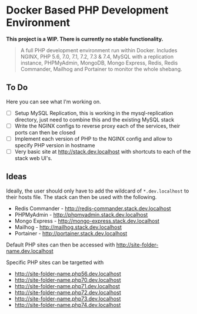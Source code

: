 # Docker Based PHP Development Environment
**This project is a WIP. There is currently no stable functionality.**

> A full PHP development environment run within Docker. Includes NGINX, PHP 5.6, 7.0, 7.1, 7.2, 7.3 & 7.4, MySQL with a replication instance, PHPMyAdmin, MongoDB, Mongo Express, Redis, Redis Commander, Mailhog and Portainer to monitor the whole shebang.

## To Do
Here you can see what I'm working on.
- [ ] Setup MySQL Replication, this is working in the mysql-replication directory, just need to combine this and the existing MySQL stack
- [ ] Write the NGINX configs to reverse proxy each of the services, their ports can then be closed
- [ ] Implement each version of PHP to the NGINX config and allow to specify PHP version in hostname
- [ ] Very basic site at http://stack.dev.localhost with shortcuts to each of the stack web UI's.

## Ideas
Ideally, the user should only have to add the wildcard of `*.dev.localhost` to their hosts file. The stack can then be used with the following.

- Redis Commander - http://redis-commander.stack.dev.localhost
- PHPMyAdmin - http://phpmyadmin.stack.dev.localhost
- Mongo Express - http://mongo-express.stack.dev.localhost
- Mailhog - http://mailhog.stack.dev.localhost
- Portainer - http://portainer.stack.dev.localhost

Default PHP sites can then be accessed with http://site-folder-name.dev.localhost

Specific PHP sites can be targetted with
- http://site-folder-name.php56.dev.localhost
- http://site-folder-name.php70.dev.localhost
- http://site-folder-name.php71.dev.localhost
- http://site-folder-name.php72.dev.localhost
- http://site-folder-name.php73.dev.localhost
- http://site-folder-name.php74.dev.localhost

